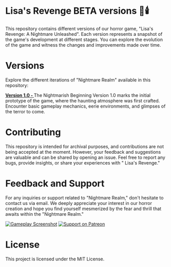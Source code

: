 # Lisa's Revenge BETA versions 🌌🕯️

This repository contains different versions of our horror game, "Lisa's  Revenge: A Nightmare Unleashed". Each version represents a snapshot of the game's development at different stages. You can explore the evolution of the game and witness the changes and improvements made over time.


# Versions
Explore the different iterations of "Nightmare Realm" available in this repository:

<b> <u>Version 1.0 - </u> </b> The Nightmarish Beginning
Version 1.0 marks the initial prototype of the game, where the haunting atmosphere was first crafted. Encounter basic gameplay mechanics, eerie environments, and glimpses of the terror to come.

# Contributing
This repository is intended for archival purposes, and contributions are not being accepted at the moment. However, your feedback and suggestions are valuable and can be shared by opening an issue. Feel free to report any bugs, provide insights, or share your experiences with " Lisa's Revenge."

# Feedback and Support
For any inquiries or support related to "Nightmare Realm," don't hesitate to contact us via email. We deeply appreciate your interest in our horror creation and hope you find yourself mesmerized by the fear and thrill that awaits within the "Nightmare Realm."

[![Gameplay Screenshot](https://i.ibb.co/RCYSygN/Pics-Art-07-30-11-28-25.png)](https://ibb.co/RCYSygN)
[![Support on Patreon](https://i.ibb.co/bRcLFXj/patreon-button.png)](https://www.patreon.com/SynthwaveStudios)






# License
This project is licensed under the MIT License.


